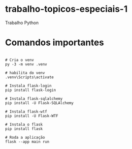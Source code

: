 # trabalho-topicos-especiais-1
Trabalho Python

# Comandos importantes
```shell

# Cria o venv
py -3 -m venv .venv

# habilita do venv
.venv\Scripts\activate

# Instala flask-login
pip install flask-login

# Instala flask-sqlalchemy
pip install -U Flask-SQLAlchemy

# Instala flask-wtf
pip install -U Flask-WTF

# Instala o flask
pip install flask

# Roda a aplicação
flask --app main run

```
